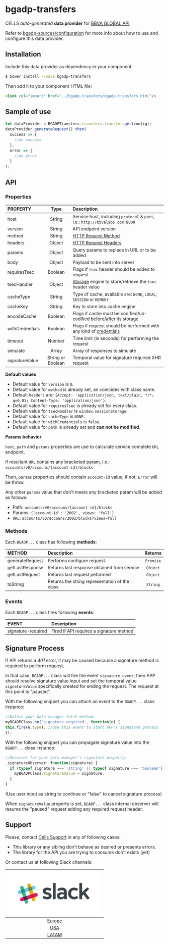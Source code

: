 # bgadp-transfers

CELLS *auto-generated* **data provider** for [BBVA GLOBAL API](https://bbva-apicatalog.appspot.com/#/global/apis/paymentMethods/transfers).

Refer to [bgadp-sources/configuration](https://globaldevtools.bbva.com/bitbucket/projects/BBVACELLSAPI/repos/bgadp-sources/browse/configuration.md) for more info about how to use and configure this data provider.

## Installation

Include this data provider as dependency in your component:

```bash
$ bower install --save bgadp-transfers
```

Then add it to your component HTML file:

```html
<link rel="import" href="../bgadp-transfers/bgadp-transfers.html"/>
```

## Sample of use

```javascript
let dataProvider = BGADPTransfers.transfers.transfer.get(config);
dataProvider.generateRequest().then(
  success => {
    //on success
  },
  error => {
    //on error
  }
);
```
## API

### Properties

| PROPERTY | Type | Description |
|:--- |:---:|:--- |
| host | String | Service host, including `protocol` & `port`, i.e.: `http://bbvalabs.com:8000` |
| version | String | API endpoint version |
| method | String | [HTTP Request Method](https://www.w3.org/Protocols/rfc2616/rfc2616-sec9.html) |
| headers | Object | [HTTP Request Headers](https://en.wikipedia.org/wiki/List_of_HTTP_header_fields) |
| params | Object | Query params to replace in URL or to be added |
| body | Object | Payload to be sent into server |
| requiresTsec | Boolean | Flags if `tsec` header should be added to request |
| tsecHandler | Object | [Storage](https://html.spec.whatwg.org/multipage/webstorage.html#the-storage-interface) engine to store/retrieve the `tsec` header value |
| cacheType | String | Type of cache, available are: `NONE`, `LOCAL`, `SESSION` or `MEMORY` |
| cacheKey | String | Key to store into cache engine |
| encodeCache | Boolean | Flags if cache must be codified/un-codified before/after its storage |
| withCredentials | Boolean | Flags if request should be performed with any kind of [credentials](https://developer.mozilla.org/en-US/docs/Web/API/XMLHttpRequest/withCredentials) |
| timeout | Number | Time limit (in seconds) for performing the request |
| simulate | Array | Array of responses to simulate |
| signatureValue | String or Boolean | Temporal value for signature required XHR request |

__Default values__

- Default value for `version` is `0`.
- Default value for `method` is already set, an coincides with class name.
- Default `headers` are: `{Accept: 'application/json, text/plain, */*; q=0.01; Content-Type: 'application/json'}`.
- Default value for `requiresTsec` is already set for every class.
- Default value for `tsecHandler` is `window.sessionStorage`.
- Default value for `cacheType` is `NONE`.
- Default value for `withCredentials` is `false`.
- Default value for `path` is already set and **can not be modified**.

__Params behavior__

`host`, `path` and `params` properties are use to calculate service complete `URL` endpoint.

If resultant `URL` contains any bracketed param, i.e.: `accounts/v0/accouns/{account-id}/blocks`

Then, `params` properties should contain `account-id` value, if not, `Error` will be throw.

Any other `params` value that don't meets any bracketed param will be added as follows:

- Path: `accounts/v0/accouns/{account-id}/blocks`
- Params: `{'account-id': '2002', views: 'full'}`
- `URL`: `accounts/v0/accouns/2002/blocks?views=full`

### Methods

Each `BGADP...` class has following **methods**:

| METHOD | Description | Returns |
|:--- |:--- |:---:|
| generateRequest | Performs configure request. | `Promise` |
| getLastResponse | Returns last response obtained from service | `Object` |
| getLastRequest | Returns last request peformed | `Object` |
| toString | Returns the string representation of the class | `String` |

### Events

Each `BGADP...` class fires following **events**:

| EVENT | Description |
|:--- |:--- |
| signature-required | Fired if API requires a signature method |

## Signature Process

If API returns a *401* error, it may be caused because a signature method is required to perform request.

In that case, `BGADP...` class will fire the event `signature-event`; then APP should resolve signature value input
and set the temporal value `signatureValue` specifically created for ending the request. The request at this
point is "paused".

With the following snippet you can attach an event to the `BGADP...` class instance:

```javascript
//Within your data manager fetch method:
myBGADPClass.on('signature-required', function(e) {
this.fire(e.type); //Use this event to start APP's signature process
});
```

With the following snippet you can propagate signature value into the `BGADP...` class instance:

```javascript
//Observer for your data manager's signature property:
_signatureObserver: function(signature) {
  if (typeof signature === 'string' || typeof signature === 'boolean') {
    myBGADPClass.signatureValue = signature;
  }
}
```

(Use user input as string to continue or "false" to cancel signature process)

When `signatureValue` property is set, `BGADP...` class internal observer will resume the "paused" request adding
any required request header.

## Support

Please, contact [Cells Support](mailto:cells-support.group@bbva.com ) in any of following cases:

* This library or any sibling don't behave as desired or presents errors.
* The library for the API you are trying to consume don't exists (yet)

Or contact us at following Slack channels:

| ![slack](./slack.png) |
|:---:|
| [Europe](https://cells-europe.slack.com) |
| [USA](https://cells-usa.slack.com) |
| [LATAM](https://cells-latam.slack.com) |
